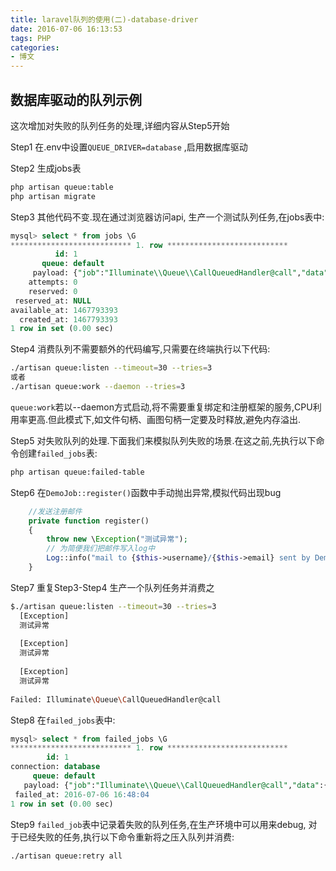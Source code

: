 ```yaml
---
title: laravel队列的使用(二)-database-driver
date: 2016-07-06 16:13:53
tags: PHP
categories:
- 博文
---
```

## 数据库驱动的队列示例
这次增加对失败的队列任务的处理,详细内容从Step5开始

Step1 在.env中设置`QUEUE_DRIVER=database` ,启用数据库驱动

Step2 生成jobs表
```bash
php artisan queue:table
php artisan migrate
```
Step3 其他代码不变.现在通过浏览器访问api, 生产一个测试队列任务,在jobs表中:
```sql
mysql> select * from jobs \G
*************************** 1. row ***************************
          id: 1
       queue: default
     payload: {"job":"Illuminate\\Queue\\CallQueuedHandler@call","data":{"command":"O:16:\"App\\Jobs\\DemoJob\":6:{s:6:\"mailer\";N;s:5:\"queue\";N;s:5:\"delay\";N;s:6:\"\u0000*\u0000job\";N;s:8:\"username\";s:8:\"username\";s:5:\"email\";s:19:\"jobhancao@gmail.com\";}"}}
    attempts: 0
    reserved: 0
 reserved_at: NULL
available_at: 1467793393
  created_at: 1467793393
1 row in set (0.00 sec)
```

Step4 消费队列不需要额外的代码编写,只需要在终端执行以下代码:
```bash
./artisan queue:listen --timeout=30 --tries=3
或者
./artisan queue:work --daemon --tries=3
```
`queue:work`若以--daemon方式启动,将不需要重复绑定和注册框架的服务,CPU利用率更高.但此模式下,如文件句柄、画图句柄一定要及时释放,避免内存溢出.

Step5 对失败队列的处理.下面我们来模拟队列失败的场景.在这之前,先执行以下命令创建`failed_jobs`表:
```bash
php artisan queue:failed-table
```
Step6 在`DemoJob::register()`函数中手动抛出异常,模拟代码出现bug
```php
    //发送注册邮件
    private function register()
    {
        throw new \Exception("测试异常");
        // 为简便我们把邮件写入log中
        Log::info("mail to {$this->username}/{$this->email} sent by DemoJob");
    }
```

Step7 重复Step3-Step4 生产一个队列任务并消费之
```bash
$./artisan queue:listen --timeout=30 --tries=3            
  [Exception]  
  测试异常     
                              
  [Exception]  
  测试异常     
                             
  [Exception]  
  测试异常     
              
Failed: Illuminate\Queue\CallQueuedHandler@call
```

Step8 在`failed_jobs`表中:
```sql
mysql> select * from failed_jobs \G
*************************** 1. row ***************************
        id: 1
connection: database
     queue: default
   payload: {"job":"Illuminate\\Queue\\CallQueuedHandler@call","data":{"command":"O:16:\"App\\Jobs\\DemoJob\":6:{s:6:\"mailer\";N;s:5:\"queue\";N;s:5:\"delay\";N;s:6:\"\u0000*\u0000job\";N;s:8:\"username\";s:8:\"username\";s:5:\"email\";s:19:\"jobhancao@gmail.com\";}"}}
 failed_at: 2016-07-06 16:48:04
1 row in set (0.00 sec)
```

Step9 `failed_job`表中记录着失败的队列任务,在生产环境中可以用来debug, 对于已经失败的任务,执行以下命令重新将之压入队列并消费:
```bash
./artisan queue:retry all
```
